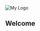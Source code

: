 <div id="logo"><img src="//gravatar.com/avatar/6605be6c54e001a8d4a7395bc9868075?s=200" alt="My Logo" class="no-border"></div>

Welcome
-------
